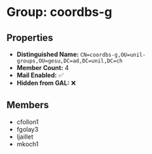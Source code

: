 # Group: coordbs-g

## Properties

- **Distinguished Name:** `CN=coordbs-g,OU=unil-groups,OU=gesu,DC=ad,DC=unil,DC=ch`
- **Member Count:** 4
- **Mail Enabled:** ✅
- **Hidden from GAL:** ❌

## Members

- cfollon1
- fgolay3
- ljaillet
- mkoch1
